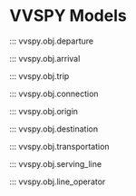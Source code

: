 # VVSPY Models

::: vvspy.obj.departure

::: vvspy.obj.arrival

::: vvspy.obj.trip

::: vvspy.obj.connection

::: vvspy.obj.origin

::: vvspy.obj.destination

::: vvspy.obj.transportation

::: vvspy.obj.serving_line

::: vvspy.obj.line_operator

